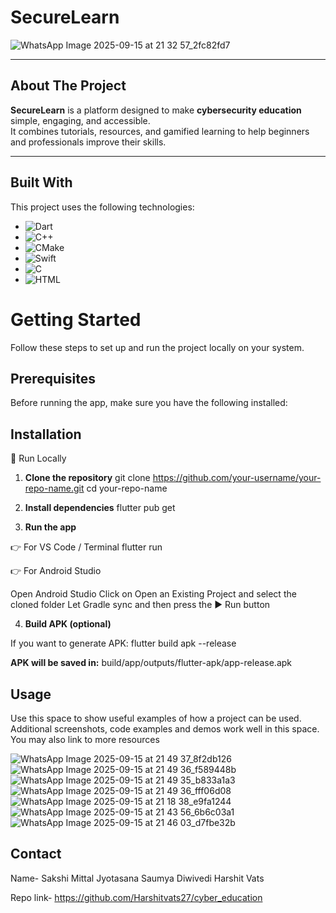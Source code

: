 # SecureLearn
![WhatsApp Image 2025-09-15 at 21 32 57_2fc82fd7](https://github.com/user-attachments/assets/fb0b81b3-4d93-4c44-b4fa-f6cfe4b48ca0)



---

##  About The Project  

**SecureLearn** is a platform designed to make **cybersecurity education** simple, engaging, and accessible.  
It combines tutorials, resources, and gamified learning to help beginners and professionals improve their skills.  

---
##  Built With  

This project uses the following technologies:  

- ![Dart](https://img.shields.io/badge/Dart-0175C2?style=for-the-badge&logo=dart&logoColor=white)  
- ![C++](https://img.shields.io/badge/C++-00599C?style=for-the-badge&logo=c%2B%2B&logoColor=white)  
- ![CMake](https://img.shields.io/badge/CMake-064F8C?style=for-the-badge&logo=cmake&logoColor=white)  
- ![Swift](https://img.shields.io/badge/Swift-FA7343?style=for-the-badge&logo=swift&logoColor=white)  
- ![C](https://img.shields.io/badge/C-A8B9CC?style=for-the-badge&logo=c&logoColor=white)  
- ![HTML](https://img.shields.io/badge/HTML5-E34F26?style=for-the-badge&logo=html5&logoColor=white)
  
#  Getting Started

Follow these steps to set up and run the project locally on your system.

##  Prerequisites

 Before running the app, make sure you have the following installed:

 ## Installation
 
🚀 Run Locally
1. **Clone the repository**
git clone https://github.com/your-username/your-repo-name.git
cd your-repo-name

2. **Install dependencies**
flutter pub get

3. **Run the app**

👉 For VS Code / Terminal
  flutter run

👉 For Android Studio

Open Android Studio
Click on Open an Existing Project and select the cloned folder
Let Gradle sync and then press the ▶ Run button

4. **Build APK (optional)**

  If you want to generate APK:
  flutter build apk --release

**APK will be saved in:**
build/app/outputs/flutter-apk/app-release.apk

## Usage
Use this space to show useful examples of how a project can be used. Additional screenshots, code examples and demos work well in this space. You may also link to more resources


![WhatsApp Image 2025-09-15 at 21 49 37_8f2db126](https://github.com/user-attachments/assets/c3fe8ae0-d382-4557-be29-e4b77a19892a)
![WhatsApp Image 2025-09-15 at 21 49 36_f589448b](https://github.com/user-attachments/assets/8cbaa008-f450-4d78-b03d-0c19c548dd81)
![WhatsApp Image 2025-09-15 at 21 49 35_b833a1a3](https://github.com/user-attachments/assets/cf24da33-dfbb-454f-bd32-e7c30806b9ed)
![WhatsApp Image 2025-09-15 at 21 49 36_fff06d08](https://github.com/user-attachments/assets/a666120c-5807-464f-923f-21d75b6cc20d)
![WhatsApp Image 2025-09-15 at 21 18 38_e9fa1244](https://github.com/user-attachments/assets/d42f22ca-5f48-436b-96ba-db509e402020)
![WhatsApp Image 2025-09-15 at 21 43 56_6b6c03a1](https://github.com/user-attachments/assets/ad3025c8-f93c-4729-9379-164a8ffcecb3)
![WhatsApp Image 2025-09-15 at 21 46 03_d7fbe32b](https://github.com/user-attachments/assets/807f1ddc-9059-4dc3-a3ee-558450acb885)


## Contact
Name- Sakshi Mittal 
      Jyotasana 
      Saumya Diwivedi
      Harshit Vats 



Repo link- https://github.com/Harshitvats27/cyber_education

